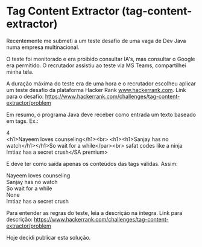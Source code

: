 # Tag Content Extractor (tag-content-extractor)

Recentemente me submeti a um teste desafio de uma vaga de Dev Java numa empresa multinacional.

O teste foi monitorado e era proibido consultar IA's, mas consultar o Google era permitido. O recrutador assistiu ao teste via MS Teams, compartilhei minha tela.

A duração máxima do teste era de uma hora e o recrutador escolheu aplicar um teste desafio da plataforma Hacker Rank www.hackerrank.com. Link para o desafio: https://www.hackerrank.com/challenges/tag-content-extractor/problem

Em resumo, o programa Java deve receber como entrada um texto baseado em tags. Ex.:

4<br>
\<h1>Nayeem loves counseling\</h1>\<br>
\<h1>\<h1>Sanjay has no watch\</h1>\</h1><par>So wait for a while\</par>\<br>
<Amee>safat codes like a ninja</amee><br>
<SA premium>Imtiaz has a secret crush</SA premium><br>

E deve ter como saída apenas os conteúdos das tags válidas. Assim:

Nayeem loves counseling<br>
Sanjay has no watch<br>
So wait for a while<br>
None<br>
Imtiaz has a secret crush<br>

Para entender as regras do teste, leia a descrição na íntegra. Link para descrição: https://www.hackerrank.com/challenges/tag-content-extractor/problem

Hoje decidi publicar esta solução.
